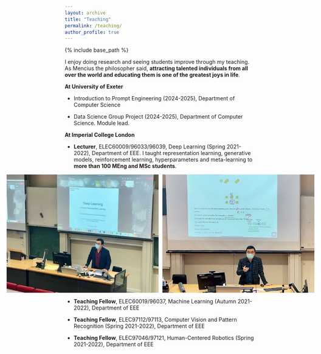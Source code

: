 ```yaml
---
layout: archive
title: "Teaching"
permalink: /teaching/
author_profile: true
---
```

{% include base_path %}

I enjoy doing research and seeing students improve through my teaching. As Mencius the philosopher said, **attracting talented individuals from all over the world and educating them is one of the greatest joys in life**.  

**At University of Exeter**

- Introduction to Prompt Engineering (2024-2025), Department of Computer Science

- Data Science Group Project (2024-2025), Department of Computer Science. Module lead.

**At Imperial College London**

- **Lecturer**, ELEC60009/96033/96039, Deep Learning (Spring 2021-2022), Department of EEE. I taught representation learning, generative models, reinforcement learning, hyperparameters and meta-learning to **more than 100 MEng and MSc students**. 

<div style="display: flex; justify-content: center;">
  <img src="/images/teaching-DL-1.jpg" alt="image1" width="400" style="margin-right: 10px;">
  <img src="/images/teaching-DL-2.png" alt="image2" width="400">
</div>

- **Teaching Fellow**, ELEC60019/96037, Machine Learning (Autumn 2021-2022),  Department of EEE

- **Teaching Fellow**, ELEC97112/97113, Computer Vision and Pattern Recognition (Spring 2021-2022), Department of EEE

- **Teaching Fellow**, ELEC97046/97121, Human-Centered Robotics (Spring 2021-2022), Department of EEE

